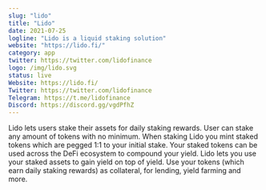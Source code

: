 ```yaml
---
slug: "lido"
title: "Lido"
date: 2021-07-25
logline: "Lido is a liquid staking solution"
website: "https://lido.fi/"
category: app
twitter: https://twitter.com/lidofinance
logo: /img/lido.svg
status: live
Website: https://lido.fi/	
Twitter: https://twitter.com/lidofinance
Telegram: https://t.me/lidofinance
Discord: https://discord.gg/vgdPfhZ
---
```

Lido lets users stake their assets for daily staking rewards. User can stake any amount of tokens with no minimum. When staking Lido you mint staked tokens which are pegged 1:1 to your initial stake. Your staked tokens can be used across the DeFi ecosystem to compound your yield. Lido lets you use your staked assets to gain yield on top of yield. Use your tokens (which earn daily staking rewards) as collateral, for lending, yield farming and more.
